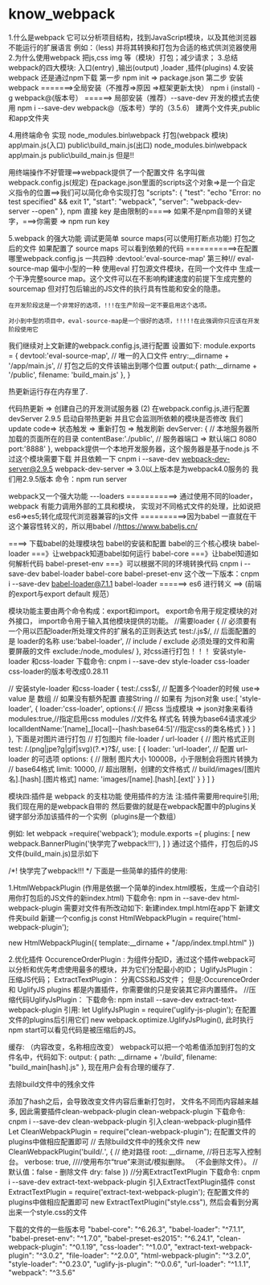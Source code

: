 # know_webpack
1.什么是webpack
    它可以分析项目结构，找到JavaScript模块，以及其他浏览器不能运行的扩展语言
    例如：（less) 并将其转换和打包为合适的格式供浏览器使用
2.为什么使用webpack
    把js,css img 等（模块）打包；减少请求；
3.总结webpack的四大模块:
    入口(entry) ,输出(output) ,loader ,插件(plugins)
4.安装webpack
    还是通过npm下载
第一步
    npm init => package.json
第二步 安装webpack
    =======>全局安装（不推荐=>原因 =>框架更新太快）
    npm i (install) -g webpack@(版本号）
    ======> 局部安装（推荐）--save-dev 开发的模式去使用
    npm i --save-dev webpack@（版本号）学的（3.5.6）
建两个文件夹,public和app文件夹

4.用终端命令 实现
    node_modules\.bin\webpack 打包(webpack 模块)
    app\main.js(入口)
    public\build_main.js(出口)
node_modules\.bin\webpack app\main.js public\build_main.js
但是!!

用终端操作不好管理==>webpack提供了一个配置文件 名字叫做webpack.config.js(规定)
在package.json里面的scripts这个对象=>是一个自定义指令的位置==>我们可以简化命令实现打包
"scripts": {
"test": "echo \"Error: no test specified\" && exit 1",
"start": "webpack",
"server": "webpack-dev-server --open"
},
npm 直接 key 是由限制的=====>
如果不是npm自带的关键字，===>你需要 => npm run key


5.webpack 的强大功能 调试更简单
    source maps(可以使用打断点功能)
    打包之后的文件 如果配置了 source maps 可以看到依赖的代码
    ===========>在配置哪里webpack.config.js
一共四种 :devtool:'eval-source-map'
    第三种!// eval-source-map 偏中小型的一种
    使用eval 打包源文件模块，在同一个文件中
    生成一个干净完整source map。这个文件可以在不影响构建速度的前提下生成完整的sourcemap
    但对打包后输出的JS文件的执行具有性能和安全的隐患。

    在开发阶段这是一个非常好的选项，!!!在生产阶段一定不要启用这个选项。

    对小到中型的项目中，eval-source-map是一个很好的选项，!!!!!在此强调你只应该在开发阶段使用它
我们继续对上文新建的webpack.config.js,进行配置
设置如下:
  module.exports = {
        devtool:'eval-source-map',
        // 唯一的入口文件
        entry:__dirname + '/app/main.js',
        // 打包之后的文件该输出到哪个位置
        output:{
        path:__dirname + '/public',
        filename: 'build_main.js'
        },
    }

热更新运行存在内存里了.

代码热更新 => 创建自己的开发测试服务器
(2) 在webpack.config.js,进行配置
    devServer 2.9.5 启动自带热更新
    并且它会监测所依赖的模块是否修改
    我们update code=> 状态触发 => 重新打包 => 触发刷新
devServer: {
    // 本地服务器所加载的页面所在的目录
    contentBase:'./public',
    // 服务器端口 => 默认端口 8080
    port:'8888'
},
webpack提供一个本地开发服务器，这个服务器是基于node.js
不过这个模块需要下载 并且依赖一下
cnpm i --save-dev webpack-dev-server@2.9.5
webpack-dev-server => 3.0以上版本是为webpack4.0服务的
我们用2.9.5版本
命令：npm run server


webpack又一个强大功能
---loaders ===========>
通过使用不同的loader，webpack 有能力调用外部的工具和模块，
实现对不同格式文件的处理，比如说把es6=>es5;转化成现代浏览器兼容的js文件
==========>因为babel 一直就在干这个兼容性转义的，所以用babel  //https://www.babeljs.cn/

====> 下载babel的处理模块包
babel的安装和配置
babel的三个核心模块
        babel-loader ===》让webpack知道babel如何运行
        babel-core ===》让babel知道如何解析代码
        babel-preset-env ===》可以根据不同的环境转换代码
cnpm i --save-dev babel-loader babel-core babel-preset-env
这个改一下版本：cnpm i --save-dev babel-loader@7.1.1
babel-loader ======> es6 进行转义 ==> (前端的export与export default 规范）


模块功能主要由两个命令构成：export和import。
export命令用于规定模块的对外接口，
import命令用于输入其他模块提供的功能。
//需要loader
    {
        // 必须要有 一个用以匹配loader所处理文件的扩展名的正则表达式
        test:/\.js$/,
        // 后面配置的是 loader的名称
        use:'babel-loader',
        // include / exclude 必须处理的文件和需要屏蔽的文件
        exclude:/node_modules/
    },
对css进行打包！！！
安装style-loader 和css-loader
下载命令:
        cnpm i --save-dev style-loader css-loader
css-loader的版本号改成0.28.11

// 安装style-loader 和css-loader
{
    test:/\.css$/,
    // 配置多个loader的时候 use=> value 是 数组
    // 如果没有额外配置 直接String
    // 如果有 为json对象
    use:[
        'style-loader',
        {
            loader:'css-loader',
            options:{
            // 把css 当成模块 => json对象来看待
            modules:true,//指定启用css modules
            //文件名   样式名   转换为base64请求减少
            localIdentName:'[name]_[local]--[hash:base64:5]'//指定css的类名格式
            }
        }
    ]
},
下面是对图片进行打包
// 打包图片 file-loader / url-loader
{
    // 图片格式正则
    test: /\.(png|jpe?g|gif|svg)(\?.*)?$/,
    use: [
            {
            loader: 'url-loader',
            // 配置 url-loader 的可选项
                options: {
                // 限制 图片大小 10000B，小于限制会将图片转换为
                // base64格式
                limit: 10000,
                // 超出限制，创建的文件格式
                // build/images/[图片名].[hash].[图片格式]
                name: 'images/[name].[hash].[ext]'
                }
        }
    ]
}



模块四:插件是 webpack 的支柱功能
使用插件的方法
注:插件需要用require引用;
我们现在用的是webpack自带的
然后要做的就是在webpack配置中的plugins关键字部分添加该插件的一个实例（plugins是一个数组）

例如:
let webpack =require('webpack');
module.exports ={
plugins: [
    new webpack.BannerPlugin('快学完了webpack!!!'),
    ]
}
通过这个插件，打包后的JS文件(build_main.js)显示如下

/*! 快学完了webpack!!! */
下面是一些简单的插件的使用:

1.HtmlWebpackPlugin
(作用是依据一个简单的index.html模板，生成一个自动引用你打包后的JS文件的新index.html)
下载命令:
        npm in --save-dev html-webpack-plugin
需要对文件有所改动如下:
新建index.tmpl.html在app下
新建文件夹build
新建一个config.js
const HtmlWebpackPlugin = require('html-webpack-plugin');

new HtmlWebpackPlugin({
template:__dirname + "/app/index.tmpl.html"
})

2.优化插件
OccurenceOrderPlugin :   为组件分配ID，通过这个插件webpack可以分析和优先考虑使用最多的模块，并为它们分配最小的ID；
UglifyJsPlugin：         压缩JS代码；
ExtractTextPlugin：      分离CSS和JS文件；
但是:OccurenceOrder 和 UglifyJS plugins 都是内置插件，你需要做的只是安装其它非内置插件。
//压缩代码UglifyJsPlugin：
下载命令:
        npm install --save-dev extract-text-webpack-plugin
引用:
        let UglifyJsPlugin = require('uglify-js-plugin');
在配置文件的plugins后引用它们
        new webpack.optimize.UglifyJsPlugin(),
此时执行npm start可以看见代码是被压缩后的JS。

缓存: （内容改变，名称相应改变）
webpack可以把一个哈希值添加到打包的文件名中，代码如下:
    output: {
    path: __dirname + '/build',
    filename: "build_main[hash].js"
    },
现在用户会有合理的缓存了.

去除build文件中的残余文件

添加了hash之后，会导致改变文件内容后重新打包时， 文件名不同而内容越来越多,
因此需要插件clean-webpack-plugin
clean-webpack-plugin
下载命令:
        cnpm i --save-dev clean-webpack-plugin
引入clean-webpack-plugin插件
    Let CleanWebpackPlugin = require("clean-webpack-plugin");
在配置文件的plugins中做相应配置即可
// 去除build文件中的残余文件
        new CleanWebpackPlugin('build/*.*', {
        // 绝对路径
        root: __dirname,
        //将日志写入控制台。
        verbose: true,
        ////使用布尔“true”来测试/模拟删除。 （不会删除文件）。
        //默认值：false - 删除文件
        dry: false
        })
//分离ExtractTextPlugin
下载命令:
        cnpm i --save-dev extract-text-webpack-plugin
引入ExtractTextPlugin插件
const ExtractTextPlugin = require('extract-text-webpack-plugin');
在配置文件的plugins中做相应配置即可
new ExtractTextPlugin("style.css"),
然后会看到分离出来一个style.css的文件

下载的文件的一些版本号
"babel-core": "^6.26.3",
"babel-loader": "^7.1.1",
"babel-preset-env": "^1.7.0",
"babel-preset-es2015": "^6.24.1",
"clean-webpack-plugin": "^0.1.19",
"css-loader": "^1.0.0",
"extract-text-webpack-plugin": "^3.0.2",
"file-loader": "^2.0.0",
"html-webpack-plugin": "^3.2.0",
"style-loader": "^0.23.0",
"uglify-js-plugin": "^0.0.6",
"url-loader": "^1.1.1",
"webpack": "^3.5.6"

